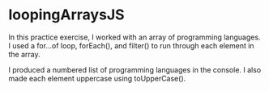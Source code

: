 # loopingArraysJS
In this practice exercise, I worked with an array of programming languages. I used a for...of loop, forEach(), and filter() to run through each element in the array.

I produced a numbered list of programming languages in the console. I also made each element uppercase using toUpperCase().
